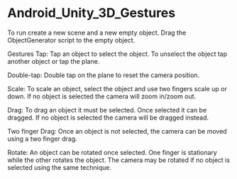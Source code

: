 # Android_Unity_3D_Gestures

To run create a new scene and a new empty object. Drag the ObjectGenerator script to the empty object.

Gestures
Tap: Tap an object to select the object. To unselect the object tap another object or tap the plane. 

Double-tap: Double tap on the plane to reset the camera position.

Scale: To scale an object, select the object and use two fingers scale up or down. If no object is selected the camera will zoom in/zoom out.

Drag: To drag an object it must be selected. Once selected it can be dragged. If no object is selected the camera will be dragged instead.

Two finger Drag: Once an object is not selected, the camera can be moved using a two finger drag. 

Rotate: An object can be rotated once selected. One finger is stationary while the other rotates the object. The camera may be rotated if no object is selected using the same technique.

